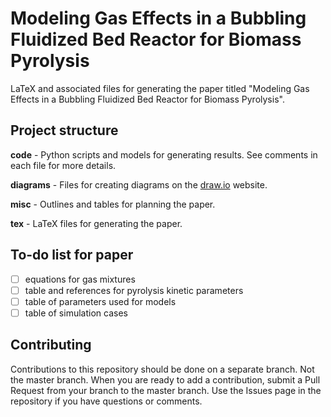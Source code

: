 # Modeling Gas Effects in a Bubbling Fluidized Bed Reactor for Biomass Pyrolysis

LaTeX and associated files for generating the paper titled "Modeling Gas Effects in a Bubbling Fluidized Bed Reactor for Biomass Pyrolysis".

## Project structure

**code** - Python scripts and models for generating results. See comments in each file for more details.

**diagrams** - Files for creating diagrams on the [draw.io](https://www.draw.io) website.

**misc** - Outlines and tables for planning the paper.

**tex** - LaTeX files for generating the paper.

## To-do list for paper

- [ ] equations for gas mixtures
- [ ] table and references for pyrolysis kinetic parameters
- [ ] table of parameters used for models
- [ ] table of simulation cases

## Contributing

Contributions to this repository should be done on a separate branch. Not the master branch. When you are ready to add a contribution, submit a Pull Request from your branch to the master branch. Use the Issues page in the repository if you have questions or comments.
